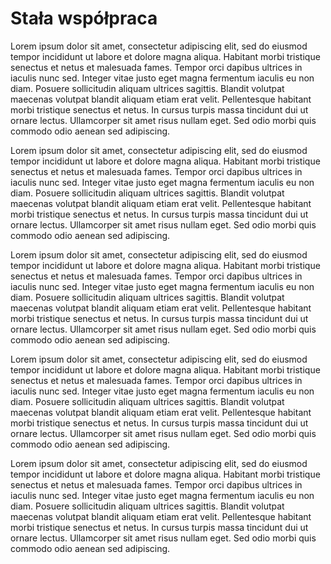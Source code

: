 # Stała współpraca

Lorem ipsum dolor sit amet, consectetur adipiscing elit, sed do
eiusmod tempor incididunt ut labore et dolore magna aliqua. Habitant
morbi tristique senectus et netus et malesuada fames. Tempor orci
dapibus ultrices in iaculis nunc sed. Integer vitae justo eget magna
fermentum iaculis eu non diam. Posuere sollicitudin aliquam ultrices
sagittis. Blandit volutpat maecenas volutpat blandit aliquam etiam
erat velit. Pellentesque habitant morbi tristique senectus et netus.
In cursus turpis massa tincidunt dui ut ornare lectus. Ullamcorper
sit amet risus nullam eget. Sed odio morbi quis commodo odio aenean
sed adipiscing.

Lorem ipsum dolor sit amet, consectetur adipiscing elit, sed do
eiusmod tempor incididunt ut labore et dolore magna aliqua. Habitant
morbi tristique senectus et netus et malesuada fames. Tempor orci
dapibus ultrices in iaculis nunc sed. Integer vitae justo eget magna
fermentum iaculis eu non diam. Posuere sollicitudin aliquam ultrices
sagittis. Blandit volutpat maecenas volutpat blandit aliquam etiam
erat velit. Pellentesque habitant morbi tristique senectus et netus.
In cursus turpis massa tincidunt dui ut ornare lectus. Ullamcorper
sit amet risus nullam eget. Sed odio morbi quis commodo odio aenean
sed adipiscing.

Lorem ipsum dolor sit amet, consectetur adipiscing elit, sed do
eiusmod tempor incididunt ut labore et dolore magna aliqua. Habitant
morbi tristique senectus et netus et malesuada fames. Tempor orci
dapibus ultrices in iaculis nunc sed. Integer vitae justo eget magna
fermentum iaculis eu non diam. Posuere sollicitudin aliquam ultrices
sagittis. Blandit volutpat maecenas volutpat blandit aliquam etiam
erat velit. Pellentesque habitant morbi tristique senectus et netus.
In cursus turpis massa tincidunt dui ut ornare lectus. Ullamcorper
sit amet risus nullam eget. Sed odio morbi quis commodo odio aenean
sed adipiscing.

Lorem ipsum dolor sit amet, consectetur adipiscing elit, sed do
eiusmod tempor incididunt ut labore et dolore magna aliqua. Habitant
morbi tristique senectus et netus et malesuada fames. Tempor orci
dapibus ultrices in iaculis nunc sed. Integer vitae justo eget magna
fermentum iaculis eu non diam. Posuere sollicitudin aliquam ultrices
sagittis. Blandit volutpat maecenas volutpat blandit aliquam etiam
erat velit. Pellentesque habitant morbi tristique senectus et netus.
In cursus turpis massa tincidunt dui ut ornare lectus. Ullamcorper
sit amet risus nullam eget. Sed odio morbi quis commodo odio aenean
sed adipiscing.


Lorem ipsum dolor sit amet, consectetur adipiscing elit, sed do
eiusmod tempor incididunt ut labore et dolore magna aliqua. Habitant
morbi tristique senectus et netus et malesuada fames. Tempor orci
dapibus ultrices in iaculis nunc sed. Integer vitae justo eget magna
fermentum iaculis eu non diam. Posuere sollicitudin aliquam ultrices
sagittis. Blandit volutpat maecenas volutpat blandit aliquam etiam
erat velit. Pellentesque habitant morbi tristique senectus et netus.
In cursus turpis massa tincidunt dui ut ornare lectus. Ullamcorper
sit amet risus nullam eget. Sed odio morbi quis commodo odio aenean
sed adipiscing.